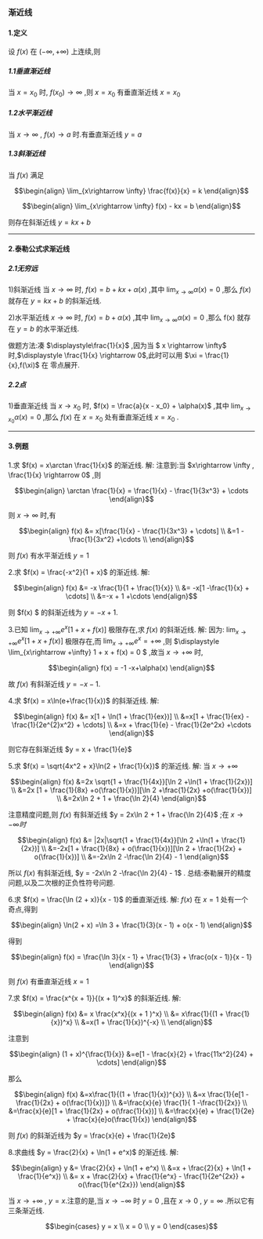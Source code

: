 ### 渐近线
#### 1.定义
设 $f(x)$ 在 $(-\infty,+\infty)$ 上连续,则
##### 1.1垂直渐近线
当 $x = x_0$ 时, $f(x_0)\rightarrow \infty$ ,则 $x = x_0$ 有垂直渐近线 $x = x_0$


##### 1.2水平渐近线
当 $x \rightarrow \infty$ , $f(x) \rightarrow a$ 时.有垂直渐近线 $y = a$

##### 1.3斜渐近线
当 $f(x)$ 满足

$$\begin{align}
    \lim_{x\rightarrow \infty} \frac{f(x)}{x} = k
\end{align}$$


$$\begin{align}
    \lim_{x\rightarrow \infty} f(x) - kx = b
\end{align}$$

则存在斜渐近线 $y = kx + b$

---
#### 2.泰勒公式求渐近线
##### 2.1无穷远
1)斜渐近线
当 $x \rightarrow \infty$ 时, $f(x) = b + kx + \alpha(x)$ ,其中 $\displaystyle \lim_{x\rightarrow \infty}\alpha(x) = 0$ ,那么 $f(x)$ 就存在 $y = kx + b$ 的斜渐近线.


2)水平渐近线
$x \rightarrow \infty$ 时, $f(x) = b + \alpha(x)$ ,其中 $\displaystyle \lim_{x\rightarrow \infty}\alpha(x) = 0$ ,那么 f(x) 就存在 $y = b$ 的水平渐近线.


做题方法:凑 $\displaystyle\frac{1}{x}$ ,因为当 $ x \rightarrow \infty$ 时,$\displaystyle \frac{1}{x} \rightarrow 0$,此时可以用 $\xi = \frac{1}{x},f(\xi)$ 在 零点展开.

##### 2.2点
1)垂直渐近线
当 $x \rightarrow x_0$ 时, $f(x) = \frac{a}{x - x_0} + \alpha(x)$ ,其中 $\displaystyle \lim_{x\rightarrow x_0}\alpha(x) = 0$ ,那么 $f(x)$ 在 $x = x_0$ 处有垂直渐近线 $x = x_0$ .


---
#### 3.例题
1.求 $f(x) = x\arctan \frac{1}{x}$ 的渐近线.
解:
注意到:当 $x\rightarrow \infty , \frac{1}{x} \rightarrow 0$ ,则

$$\begin{align}
    \arctan \frac{1}{x} = \frac{1}{x} - \frac{1}{3x^3} + \cdots 
\end{align}$$

则 $x \rightarrow \infty$ 时,有

$$\begin{align}
    f(x) &= x[\frac{1}{x} - \frac{1}{3x^3} + \cdots] \\
    &=1 - \frac{1}{3x^2} +\cdots \\
\end{align}$$

则 $f(x)$ 有水平渐近线 $y = 1$

2.求 $f(x) = \frac{-x^2}{1 + x}$ 的渐近线.
解:

$$\begin{align}
    f(x) &= -x \frac{1}{1 + \frac{1}{x}} \\
    &= -x[1 -\frac{1}{x} + \cdots] \\
    &=-x + 1 +\cdots
\end{align}$$

则 $f(x) $ 的斜渐近线为 $y = -x + 1$.


3.已知 $\displaystyle \lim_{x\rightarrow +\infty} e^{x}[1 + x + f(x)]$ 极限存在,求 $f(x)$ 的斜渐近线.
解:
因为: $\displaystyle \lim_{x\rightarrow +\infty} e^{x}[1 + x + f(x)]$ 极限存在,而 $\displaystyle \lim_{x\rightarrow +\infty} e^{x} = +\infty$ ,则 $\displaystyle \lim_{x\rightarrow +\infty} 1 + x + f(x) = 0 $ ,故当 $x \rightarrow +\infty$ 时,

$$\begin{align}
    f(x) = -1 -x+\alpha(x)
\end{align}$$

故 $f(x)$ 有斜渐近线 $y = -x - 1$.

4.求 $f(x) = x\ln(e+\frac{1}{x})$ 的斜渐近线.
解:

$$\begin{align}
    f(x) &= x[1 + \ln(1 + \frac{1}{ex})] \\
    &=x[1 + \frac{1}{ex} - \frac{1}{2e^{2}x^2} + \cdots] \\
    &=x + \frac{1}{e} - \frac{1}{2e^2x} +\cdots
\end{align}$$

则它存在斜渐近线 $y = x + \frac{1}{e}$


5.求 $f(x) = \sqrt{4x^2 + x}\ln(2 + \frac{1}{x})$ 的渐近线.
解:
当 $x\rightarrow +\infty$

$$\begin{align}
    f(x) &=2x \sqrt{1 + \frac{1}{4x}}[\ln 2 +\ln(1 + \frac{1}{2x})] \\
    &=2x [1 + \frac{1}{8x} +o(\frac{1}{x})][\ln 2 +\frac{1}{2x} +o(\frac{1}{x})] \\
    &=2x\ln 2 + 1 + \frac{\ln 2}{4}
\end{align}$$

注意精度问题,则 $f(x)$ 有斜渐近线 $y = 2x\ln 2 + 1  + \frac{\ln 2}{4}$ ;在 $x\rightarrow -\infty 时$

$$\begin{align}
    f(x) &= |2x|\sqrt{1 + \frac{1}{4x}}[\ln 2 +\ln(1 + \frac{1}{2x})] \\
    &=-2x[1 + \frac{1}{8x} + o(\frac{1}{x})][\ln 2 + \frac{1}{2x} + o(\frac{1}{x})] \\
    &=-2x\ln 2 -\frac{\ln 2}{4} - 1
\end{align}$$

所以 $f(x)$ 有斜渐近线, $y = -2x\ln 2 -\frac{\ln 2}{4} - 1$ .
总结:泰勒展开的精度问题,以及二次根的正负性符号问题.

6.求 $f(x) = \frac{\ln (2 + x)}{x - 1}$ 的垂直渐近线.
解: $f(x)$ 在 $x  = 1$ 处有一个奇点,得到

$$\begin{align}
    \ln(2 + x) =\ln 3 + \frac{1}{3}(x - 1) + o(x - 1) 
\end{align}$$

得到

$$\begin{align}
    f(x) = \frac{\ln 3}{x - 1} + \frac{1}{3} + \frac{o(x - 1)}{x - 1}
\end{align}$$

则 $f(x)$ 有垂直渐近线 $x = 1$

7.求 $f(x) = \frac{x^{x + 1}}{(x + 1)^x}$ 的斜渐近线.
解:

$$\begin{align}
    f(x) &= x \frac{x^x}{(x + 1 )^x} \\
    &= x\frac{1}{(1 + \frac{1}{x})^x} \\
    &=x(1 + \frac{1}{x})^{-x} \\
\end{align}$$

注意到

$$\begin{align}
    (1 + x)^{\frac{1}{x}} &=e[1 - \frac{x}{2} + \frac{11x^2}{24} + \cdots]
\end{align}$$

那么

$$\begin{align}
    f(x) &=x\frac{1}{(1 + \frac{1}{x})^{x}} \\ 
    &=x \frac{1}{e[1 - \frac{1}{2x} + o(\frac{1}{x})]} \\
    &=\frac{x}{e} \frac{1}{ 1 -\frac{1}{2x}} \\
    &=\frac{x}{e}[1 + \frac{1}{2x} + o(\frac{1}{x})] \\
    &=\frac{x}{e} + \frac{1}{2e} + \frac{x}{e}o(\frac{1}{x})
\end{align}$$

则 $f(x)$ 的斜渐近线为 $y = \frac{x}{e} + \frac{1}{2e}$

8.求曲线 $y = \frac{2}{x} + \ln(1 + e^x)$ 的渐近线.
解:

$$\begin{align}
    y &= \frac{2}{x} + \ln(1 + e^x) \\
    &=x + \frac{2}{x} + \ln(1 + \frac{1}{e^x}) \\
    &= x  + \frac{2}{x} + \frac{1}{e^x} - \frac{1}{2e^{2x}} + o(\frac{1}{e^{2x}})
\end{align}$$

当 $x \rightarrow +\infty$ , $y = x$.注意的是,当 $x\rightarrow - \infty$ 时 $y = 0$ ,且在 $x \rightarrow 0$ , $y = \infty$ .所以它有三条渐近线.

$$\begin{cases}
    y = x \\
    x = 0 \\
    y = 0
\end{cases}$$

